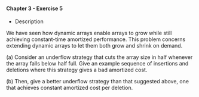 #### Chapter 3 - Exercise 5
* Description

We have seen how dynamic arrays enable arrays to grow while still achieving
constant-time amortized performance. This problem concerns extending
dynamic arrays to let them both grow and shrink on demand.

(a) Consider an underflow strategy that cuts the array size in half whenever
the array falls below half full. Give an example sequence of insertions and
deletions where this strategy gives a bad amortized cost.

(b) Then, give a better underflow strategy than that suggested above, one that
achieves constant amortized cost per deletion.






